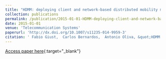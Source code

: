 ```yaml
---
title: "HDMM: deploying client and network-based distributed mobility management: A hybrid approach"
collection: publications
permalink: /publication/2015-01-01-HDMM-deploying-client-and-network-based-distributed-mobility-management-A-hybrid-approach
date: 2015-01-01
venue: 'Telecommunication Systems'
paperurl: 'http://dx.doi.org/10.1007/s11235-014-9959-3'
citation: ' Fabio Giust,  Carlos Bernardos,  Antonio Oliva, &quot;HDMM: deploying client and network-based distributed mobility management: A hybrid approach.&quot; Telecommunication Systems, 2015.'
---
```

[Access paper here](http://dx.doi.org/10.1007/s11235-014-9959-3){:target="_blank"}
